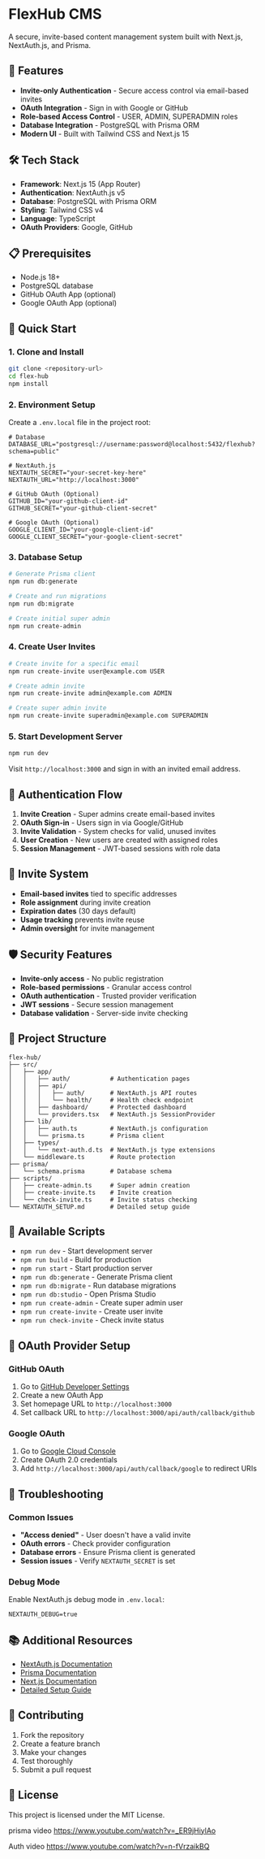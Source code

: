 # FlexHub CMS

A secure, invite-based content management system built with Next.js, NextAuth.js, and Prisma.

## 🚀 Features

- **Invite-only Authentication** - Secure access control via email-based invites
- **OAuth Integration** - Sign in with Google or GitHub
- **Role-based Access Control** - USER, ADMIN, SUPERADMIN roles
- **Database Integration** - PostgreSQL with Prisma ORM
- **Modern UI** - Built with Tailwind CSS and Next.js 15

## 🛠️ Tech Stack

- **Framework**: Next.js 15 (App Router)
- **Authentication**: NextAuth.js v5
- **Database**: PostgreSQL with Prisma ORM
- **Styling**: Tailwind CSS v4
- **Language**: TypeScript
- **OAuth Providers**: Google, GitHub

## 📋 Prerequisites

- Node.js 18+ 
- PostgreSQL database
- GitHub OAuth App (optional)
- Google OAuth App (optional)

## 🚀 Quick Start

### 1. Clone and Install

```bash
git clone <repository-url>
cd flex-hub
npm install
```

### 2. Environment Setup

Create a `.env.local` file in the project root:

```env
# Database
DATABASE_URL="postgresql://username:password@localhost:5432/flexhub?schema=public"

# NextAuth.js
NEXTAUTH_SECRET="your-secret-key-here"
NEXTAUTH_URL="http://localhost:3000"

# GitHub OAuth (Optional)
GITHUB_ID="your-github-client-id"
GITHUB_SECRET="your-github-client-secret"

# Google OAuth (Optional)
GOOGLE_CLIENT_ID="your-google-client-id"
GOOGLE_CLIENT_SECRET="your-google-client-secret"
```

### 3. Database Setup

```bash
# Generate Prisma client
npm run db:generate

# Create and run migrations
npm run db:migrate

# Create initial super admin
npm run create-admin
```

### 4. Create User Invites

```bash
# Create invite for a specific email
npm run create-invite user@example.com USER

# Create admin invite
npm run create-invite admin@example.com ADMIN

# Create super admin invite
npm run create-invite superadmin@example.com SUPERADMIN
```

### 5. Start Development Server

```bash
npm run dev
```

Visit `http://localhost:3000` and sign in with an invited email address.

## 🔐 Authentication Flow

1. **Invite Creation** - Super admins create email-based invites
2. **OAuth Sign-in** - Users sign in via Google/GitHub
3. **Invite Validation** - System checks for valid, unused invites
4. **User Creation** - New users are created with assigned roles
5. **Session Management** - JWT-based sessions with role data

## 📧 Invite System

- **Email-based invites** tied to specific addresses
- **Role assignment** during invite creation
- **Expiration dates** (30 days default)
- **Usage tracking** prevents invite reuse
- **Admin oversight** for invite management

## 🛡️ Security Features

- **Invite-only access** - No public registration
- **Role-based permissions** - Granular access control
- **OAuth authentication** - Trusted provider verification
- **JWT sessions** - Secure session management
- **Database validation** - Server-side invite checking

## 📁 Project Structure

```
flex-hub/
├── src/
│   ├── app/
│   │   ├── auth/           # Authentication pages
│   │   ├── api/
│   │   │   ├── auth/       # NextAuth.js API routes
│   │   │   └── health/     # Health check endpoint
│   │   ├── dashboard/      # Protected dashboard
│   │   └── providers.tsx   # NextAuth.js SessionProvider
│   ├── lib/
│   │   ├── auth.ts         # NextAuth.js configuration
│   │   └── prisma.ts       # Prisma client
│   ├── types/
│   │   └── next-auth.d.ts  # NextAuth.js type extensions
│   └── middleware.ts       # Route protection
├── prisma/
│   └── schema.prisma       # Database schema
├── scripts/
│   ├── create-admin.ts     # Super admin creation
│   ├── create-invite.ts    # Invite creation
│   └── check-invite.ts     # Invite status checking
└── NEXTAUTH_SETUP.md       # Detailed setup guide
```

## 🎯 Available Scripts

- `npm run dev` - Start development server
- `npm run build` - Build for production
- `npm run start` - Start production server
- `npm run db:generate` - Generate Prisma client
- `npm run db:migrate` - Run database migrations
- `npm run db:studio` - Open Prisma Studio
- `npm run create-admin` - Create super admin user
- `npm run create-invite` - Create user invite
- `npm run check-invite` - Check invite status

## 🔧 OAuth Provider Setup

### GitHub OAuth
1. Go to [GitHub Developer Settings](https://github.com/settings/developers)
2. Create a new OAuth App
3. Set homepage URL to `http://localhost:3000`
4. Set callback URL to `http://localhost:3000/api/auth/callback/github`

### Google OAuth
1. Go to [Google Cloud Console](https://console.cloud.google.com/)
2. Create OAuth 2.0 credentials
3. Add `http://localhost:3000/api/auth/callback/google` to redirect URIs

## 🚨 Troubleshooting

### Common Issues
- **"Access denied"** - User doesn't have a valid invite
- **OAuth errors** - Check provider configuration
- **Database errors** - Ensure Prisma client is generated
- **Session issues** - Verify `NEXTAUTH_SECRET` is set

### Debug Mode
Enable NextAuth.js debug mode in `.env.local`:
```env
NEXTAUTH_DEBUG=true
```

## 📚 Additional Resources

- [NextAuth.js Documentation](https://next-auth.js.org/)
- [Prisma Documentation](https://www.prisma.io/docs/)
- [Next.js Documentation](https://nextjs.org/docs)
- [Detailed Setup Guide](./NEXTAUTH_SETUP.md)

## 🤝 Contributing

1. Fork the repository
2. Create a feature branch
3. Make your changes
4. Test thoroughly
5. Submit a pull request

## 📄 License

This project is licensed under the MIT License.

prisma video
https://www.youtube.com/watch?v=_ER9jHiylAo

Auth video
https://www.youtube.com/watch?v=n-fVrzaikBQ